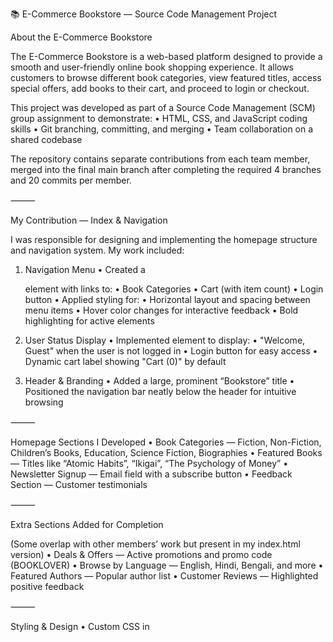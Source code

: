 📚 E-Commerce Bookstore — Source Code Management Project

About the E-Commerce Bookstore

The E-Commerce Bookstore is a web-based platform designed to provide a smooth and user-friendly online book shopping experience. It allows customers to browse different book categories, view featured titles, access special offers, add books to their cart, and proceed to login or checkout.

This project was developed as part of a Source Code Management (SCM) group assignment to demonstrate:
	•	HTML, CSS, and JavaScript coding skills
	•	Git branching, committing, and merging
	•	Team collaboration on a shared codebase

The repository contains separate contributions from each team member, merged into the final main branch after completing the required 4 branches and 20 commits per member.

⸻

My Contribution — Index & Navigation

I was responsible for designing and implementing the homepage structure and navigation system. 
My work included:

1. Navigation Menu
	•	Created a <nav> element with links to:
	•	Book Categories
	•	Cart (with item count)
	•	Login button
	•	Applied styling for:
	•	Horizontal layout and spacing between menu items
	•	Hover color changes for interactive feedback
	•	Bold highlighting for active elements

2. User Status Display
	•	Implemented <span> element to display:
	•	"Welcome, Guest" when the user is not logged in
	•	Login button for easy access
	•	Dynamic cart label showing "Cart (0)" by default

3. Header & Branding
	•	Added a large, prominent “Bookstore” title
	•	Positioned the navigation bar neatly below the header for intuitive browsing

⸻

Homepage Sections I Developed
	•	Book Categories — Fiction, Non-Fiction, Children’s Books, Education, Science Fiction, Biographies
	•	Featured Books — Titles like “Atomic Habits”, “Ikigai”, “The Psychology of Money”
	•	Newsletter Signup — Email field with a subscribe button
	•	Feedback Section — Customer testimonials

⸻

Extra Sections Added for Completion

(Some overlap with other members’ work but present in my index.html version)
	•	Deals & Offers — Active promotions and promo code (BOOKLOVER)
	•	Browse by Language — English, Hindi, Bengali, and more
	•	Featured Authors — Popular author list
	•	Customer Reviews — Highlighted positive feedback

⸻

Styling & Design
	•	Custom CSS in <style> tag for:
	•	Navigation bar layout, hover effects, and spacing
	•	Book cards with borders, padding, and drop shadows
	•	Footer with dark background and centered text
	•	Section background color variations for a clean visual hierarchy

⸻

Source Code Management Work
	•	Incrementally added sections to index.html with clear commit messages
	•	Structured commits with comments such as:
	•	<!-- Browse by language Section Completed -->
	•	<!-- Deals & Offers Section Completed -->
	•	<!-- Footer Section Completed -->
	•	Completed 4 branches and 20 commits as per assignment requirements
